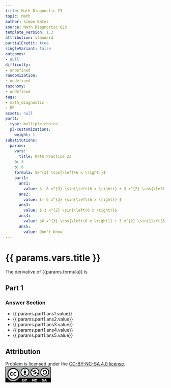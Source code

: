 ```yaml
---
title: Math Diagnostic 23
topic: Math
author: Simon Bates
source: Math Diagnostic Q23
template_version: 1.3
attribution: standard
partialCredit: true
singleVariant: false
outcomes:
- null
difficulty:
- undefined
randomization:
- undefined
taxonomy:
- undefined
tags:
- math_diagnostic
- MP
assets: null
part1:
  type: multiple-choice
  pl-customizations:
    weight: 1
substitutions:
  params:
    vars:
      title: Math Practice 23
    a: 3
    b: 6
    formula: $x^{3} \cos{\left(6 x \right)}$
    part1:
      ans1:
        value: $- 6 x^{3} \sin{\left(6 x \right)} + 3 x^{2} \cos{\left(6 x \right)}$
      ans2:
        value: $- 6 x^{3} \sin{\left(6 x \right)} $
      ans3:
        value: $ 3 x^{2} \sin{\left(6 x \right)}$
      ans4:
        value: $6 x^{3} \cos{\left(6 x \right)} + 3 x^{2} \sin{\left(6 x \right)}$
      ans5:
        value: Don't Know
---
```

# {{ params.vars.title }}
The derivative of {{params.formula}} is

## Part 1

### Answer Section

- {{ params.part1.ans1.value}}
- {{ params.part1.ans2.value}}
- {{ params.part1.ans3.value}}
- {{ params.part1.ans4.value}}
- {{ params.part1.ans5.value}}

## Attribution

Problem is licensed under the [CC-BY-NC-SA 4.0 license](https://creativecommons.org/licenses/by-nc-sa/4.0/).<br> ![The Creative Commons 4.0 license requiring attribution-BY, non-commercial-NC, and share-alike-SA license.](https://raw.githubusercontent.com/firasm/bits/master/by-nc-sa.png)